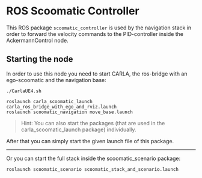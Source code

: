 # ROS Scoomatic Controller

This ROS package `scoomatic_controller` is used by the navigation stack in order to forward the velocity commands to the PID-controller inside the AckermannControl node.

## Starting the node

In order to use this node you need to start CARLA, the ros-bridge with an ego-scoomatic and the navigation base:
```
./CarlaUE4.sh
```
```
roslaunch carla_scoomatic_launch carla_ros_bridge_with_ego_and_rviz.launch
roslaunch scoomatic_navigation move_base.launch
```

>Hint: You can also start the packages (that are used in the carla_scoomatic_launch package) individually.

After that you can simply start the given launch file of this package.

---

Or you can start the full stack inside the scoomatic_scenario package:
```
roslaunch scoomatic_scenario scoomatic_stack_and_scenario.launch
```
